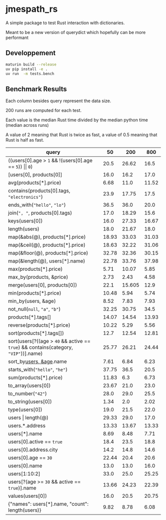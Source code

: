 # jmespath_rs

A simple package to test Rust interaction with dictionaries.

Meant to be a new version of querydict which hopefully can be more performant

## Developpement

```bash
maturin build --release
uv pip install -e .
uv run  -m tests.bench
```

## Benchmark Results

Each column besides query represent the data size.

200 runs are computed for each test.

Each value is the median Rust time divided by the median python time (median across runs)

A value of 2 meaning that Rust is twice as fast, a value of 0.5 meaning that Rust is half as fast.

<!-- BENCHMARK_RESULTS -->
| query | 50 | 200 | 800 |
|---|---|---|---|
| ((users[0].age > `1` && !(users[0].age == `5`)) \|\| `0`) | 20.5 | 26.62 | 16.5 |
| [users[0], products[0]] | 16.0 | 16.2 | 17.0 |
| avg(products[\*].price) | 6.68 | 11.0 | 11.52 |
| contains(products[0].tags, `"electronics"`) | 23.9 | 17.75 | 17.5 |
| ends_with(`"hello"`, `"lo"`) | 36.5 | 36.0 | 20.0 |
| join(`", "`, products[0].tags) | 17.0 | 18.29 | 15.6 |
| keys(users[0]) | 16.0 | 27.33 | 16.67 |
| length(users) | 18.0 | 21.67 | 18.0 |
| map(&abs(@), products[\*].price) | 18.93 | 33.03 | 31.03 |
| map(&ceil(@), products[\*].price) | 18.63 | 32.22 | 31.06 |
| map(&floor(@), products[\*].price) | 32.78 | 32.36 | 30.15 |
| map(&length(@), users[\*].name) | 22.78 | 33.76 | 37.98 |
| max(products[\*].price) | 5.71 | 10.07 | 5.85 |
| max_by(products, &price) | 2.73 | 2.43 | 4.58 |
| merge(users[0], products[0]) | 22.1 | 15.605 | 12.9 |
| min(products[\*].price) | 10.48 | 5.94 | 5.74 |
| min_by(users, &age) | 8.52 | 7.83 | 7.93 |
| not_null(`null`, `"a"`, `"b"`) | 32.25 | 30.75 | 34.5 |
| products[\*].tags[] | 14.07 | 14.54 | 13.93 |
| reverse(products[\*].price) | 10.22 | 5.29 | 5.56 |
| sort(products[\*].tags[]) | 12.7 | 12.54 | 12.81 |
| sort(users[?((age > `40` && active == `true`) && contains(category, `"VIP"`))].name) | 25.77 | 26.21 | 24.44 |
| sort_by[users, &age](\*).name | 7.61 | 6.84 | 6.23 |
| starts_with(`"hello"`, `"he"`) | 37.75 | 36.5 | 20.5 |
| sum(products[\*].price) | 11.83 | 6.3 | 6.73 |
| to_array(users[0]) | 23.67 | 21.0 | 23.0 |
| to_number(`"42"`) | 28.0 | 29.0 | 25.5 |
| to_string(users[0]) | 1.34 | 2.0 | 2.02 |
| type(users[0]) | 19.0 | 21.5 | 22.0 |
| users \| length(@) | 29.33 | 29.0 | 17.0 |
| users.\*.address | 13.33 | 13.67 | 13.33 |
| users[\*].name | 8.69 | 8.48 | 7.71 |
| users[0].active == `true` | 18.4 | 23.5 | 18.8 |
| users[0].address.city | 14.2 | 14.8 | 14.6 |
| users[0].age == `30` | 22.44 | 20.4 | 20.6 |
| users[0].name | 13.0 | 13.0 | 16.0 |
| users[1:10:2] | 33.0 | 25.0 | 25.25 |
| users[?(age >= `30` && active == `true`)].name | 13.66 | 24.23 | 22.39 |
| values(users[0]) | 16.0 | 20.5 | 20.75 |
| {"names": users[\*].name, "count": length(users)} | 9.82 | 8.78 | 6.08 |

<!-- END_BENCHMARK_RESULTS -->